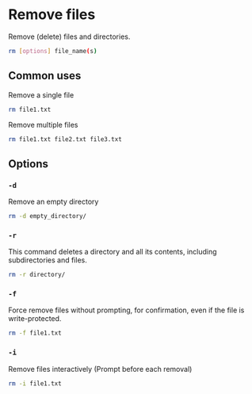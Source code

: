 # Remove files

Remove (delete) files and directories.

```sh
rm [options] file_name(s)
```

## Common uses

Remove a single file

```sh
rm file1.txt
```

Remove multiple files

```sh
rm file1.txt file2.txt file3.txt
```

## Options

### `-d`

Remove an empty directory

```sh
rm -d empty_directory/
```

### `-r`

This command deletes a directory and all its contents, including subdirectories and files.

```sh
rm -r directory/
```

### `-f`

Force remove files without prompting, for confirmation, even if the file is write-protected.

```sh
rm -f file1.txt
```

### `-i`

Remove files interactively (Prompt before each removal)

```sh
rm -i file1.txt
```
